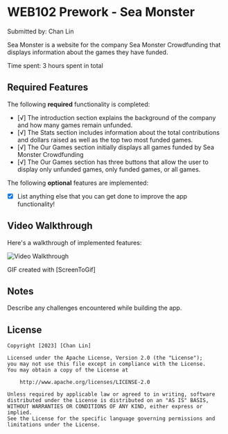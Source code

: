 # WEB102 Prework - Sea Monster

Submitted by: Chan Lin

Sea Monster is a website for the company Sea Monster Crowdfunding that displays information about the games they have funded.

Time spent: 3 hours spent in total

## Required Features

The following **required** functionality is completed:

* [√] The introduction section explains the background of the company and how many games remain unfunded.
* [√] The Stats section includes information about the total contributions and dollars raised as well as the top two most funded games.
* [√] The Our Games section initially displays all games funded by Sea Monster Crowdfunding
* [√] The Our Games section has three buttons that allow the user to display only unfunded games, only funded games, or all games.

The following **optional** features are implemented:

* [x] List anything else that you can get done to improve the app functionality!

## Video Walkthrough

Here's a walkthrough of implemented features:

<img src='"./assets/Animation.gif"' title='Video gif Walkthrough' width='' alt='Video Walkthrough' />

<!-- Replace this with whatever GIF tool you used! -->
GIF created with [ScreenToGif]

## Notes

Describe any challenges encountered while building the app.

## License

    Copyright [2023] [Chan Lin]

    Licensed under the Apache License, Version 2.0 (the "License");
    you may not use this file except in compliance with the License.
    You may obtain a copy of the License at

        http://www.apache.org/licenses/LICENSE-2.0

    Unless required by applicable law or agreed to in writing, software
    distributed under the License is distributed on an "AS IS" BASIS,
    WITHOUT WARRANTIES OR CONDITIONS OF ANY KIND, either express or implied.
    See the License for the specific language governing permissions and
    limitations under the License.
